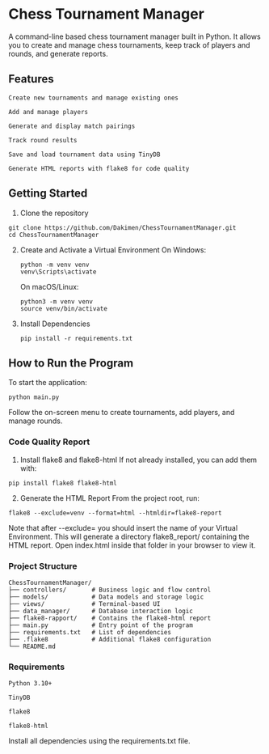 # Chess Tournament Manager

A command-line based chess tournament manager built in Python. It allows you to create and manage chess tournaments, keep track of players and rounds, and generate reports.

## Features

    Create new tournaments and manage existing ones

    Add and manage players

    Generate and display match pairings

    Track round results

    Save and load tournament data using TinyDB

    Generate HTML reports with flake8 for code quality

## Getting Started

1. Clone the repository

```
git clone https://github.com/Dakimen/ChessTournamentManager.git
cd ChessTournamentManager
```

2. Create and Activate a Virtual Environment
   On Windows:

   ```
   python -m venv venv
   venv\Scripts\activate
   ```

   On macOS/Linux:

   ```
   python3 -m venv venv
   source venv/bin/activate
   ```

3. Install Dependencies

   ```
   pip install -r requirements.txt
   ```

## How to Run the Program

To start the application:

```
python main.py
```

Follow the on-screen menu to create tournaments, add players, and manage rounds.

### Code Quality Report

1. Install flake8 and flake8-html
   If not already installed, you can add them with:

```
pip install flake8 flake8-html
```

2. Generate the HTML Report
   From the project root, run:

```
flake8 --exclude=venv --format=html --htmldir=flake8-report
```

Note that after --exclude= you should insert the name of your Virtual Environment.
This will generate a directory flake8_report/ containing the HTML report. Open index.html inside that folder in your browser to view it.

### Project Structure

```
ChessTournamentManager/
├── controllers/       # Business logic and flow control
├── models/            # Data models and storage logic
├── views/             # Terminal-based UI
├── data_manager/      # Database interaction logic
├── flake8-rapport/    # Contains the flake8-html report
├── main.py            # Entry point of the program
├── requirements.txt   # List of dependencies
├── .flake8            # Additional flake8 configuration
└── README.md
```

### Requirements

    Python 3.10+

    TinyDB

    flake8

    flake8-html

Install all dependencies using the requirements.txt file.
